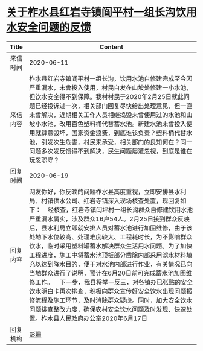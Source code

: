 # [关于柞水县红岩寺镇阎平村一组长沟饮用水安全问题的反馈](http://www.shangluo.gov.cn/zmhd/ldxxxx.jsp?urltype=leadermail.LeaderMailContentUrl&wbtreeid=1112&leadermailid=6019)

| Title |                                                                                                                                                                                                         Content                                                                                                                                                                                                         |
|:-----:|-------------------------------------------------------------------------------------------------------------------------------------------------------------------------------------------------------------------------------------------------------------------------------------------------------------------------------------------------------------------------------------------------------------------------|
| 来信时间  | 2020-06-11                                                                                                                                                                                                                                                                                                                                                                                                              |
| 来信内容  | 柞水县红岩寺镇阎平村一组长沟，饮用水池自修建完成至今因严重漏水，未曾投入使用，村民自发在山坡处修建一小水池，但饮水安全得不到保障。我村村民于2020年2月25日就此问题已经投诉过一次，相关部门回复尽快给出处理意见，但一直未曾解决，近期相关工作人员相继捣毁未曾使用过的水池和山坡小水池，改用百色塑料桶代替蓄水池。新建水池未曾投入使用就肆意毁坏，国家资金浪费，到底谁该负责？塑料桶代替水池，引发次生危害，村民来承受，相关部门的良知何在？同一问题多次发反馈得不到解决，民生问题屡遭忽视，到底是谁在玩忽职守？                                                                                                                                                              |
| 回复时间  | 2020-06-19                                                                                                                                                                                                                                                                                                                                                                                                              |
| 回复内容  | 网友你好，你反映的问题柞水县高度重视，立即安排县水利局、村镇供水公司、红岩寺镇深入现场核查处置，现回复如下：    经核查，红岩寺镇闫坪村一组长沟群众自修建饮用水池严重漏水属实，涉及群众16户54人。2月25日接到群众反映后，县水利局立即就安排人员对蓄水池进行加固维修，由于该处地下水位较高、处理难度较大、工程耗时长，为不影响群众饮水，临时采用塑料罐蓄水解决群众生活用水问题。为了加快工程进度，施工中将蓄水池顶板部分凿除内部采用滤水材料填充以达到降水目的，便于对水池内部进行作业，有关情况已向当地群众进行了说明，预计在6月20日前可完成蓄水池加固维修工作。    下一步，我县将举一反三，对各镇办已张贴的安全饮水明白卡再次排查，积极向群众宣传好安全饮水出现问题报修流程及施工环节，及时消除群众疑虑。同时，加大安全饮水问题排查整改力度，确保农村安全饮水问题及时发现、快速处置。柞水县人民政府办公室2020年6月17日 |
| 回复机构  | [彭珊](../../category/agencies/彭珊.md)                                                                                                                                                                                                                                                                                                                                                                                     |